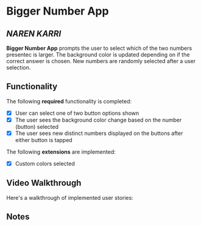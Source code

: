 # Bigger Number App

## *NAREN KARRI*

**Bigger Number App** prompts the user to select which of the two numbers presentec is larger. The background color is updated depending on if the correct answer is chosen. New numbers are randomly selected after a user selection.

## Functionality

The following **required** functionality is completed:

* [x] User can select one of two button options shown
* [x] The user sees the background color change based on the number (button) selected
* [x] The user sees new distinct numbers displayed on the buttons after either button is tapped

The following **extensions** are implemented:

* [x] Custom colors selected

## Video Walkthrough

Here's a walkthrough of implemented user stories:



## Notes